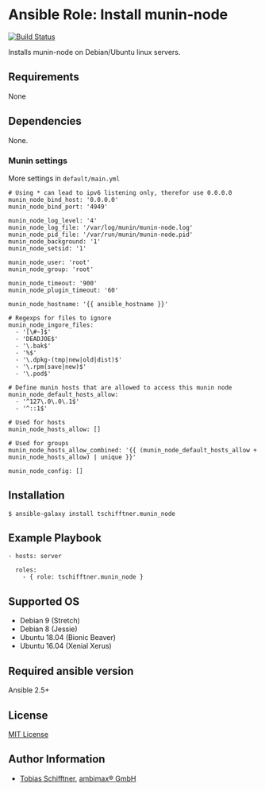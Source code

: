# Ansible Role: Install munin-node

[![Build Status](https://travis-ci.org/tschifftner/ansible-role-munin-node.svg?branch=master)](https://travis-ci.org/tschifftner/ansible-role-munin-node)

Installs munin-node on Debian/Ubuntu linux servers.

## Requirements

None

## Dependencies

None.

### Munin settings

More settings in ```default/main.yml```

```
# Using * can lead to ipv6 listening only, therefor use 0.0.0.0
munin_node_bind_host: '0.0.0.0'
munin_node_bind_port: '4949'

munin_node_log_level: '4'
munin_node_log_file: '/var/log/munin/munin-node.log'
munin_node_pid_file: '/var/run/munin/munin-node.pid'
munin_node_background: '1'
munin_node_setsid: '1'

munin_node_user: 'root'
munin_node_group: 'root'

munin_node_timeout: '900'
munin_node_plugin_timeout: '60'

munin_node_hostname: '{{ ansible_hostname }}'

# Regexps for files to ignore
munin_node_ingore_files:
  - '[\#~]$'
  - 'DEADJOE$'
  - '\.bak$'
  - '%$'
  - '\.dpkg-(tmp|new|old|dist)$'
  - '\.rpm(save|new)$'
  - '\.pod$'

# Define munin hosts that are allowed to access this munin node
munin_node_default_hosts_allow:
  - '^127\.0\.0\.1$'
  - '^::1$'

# Used for hosts
munin_node_hosts_allow: []

# Used for groups
munin_node_hosts_allow_combined: '{{ (munin_node_default_hosts_allow + munin_node_hosts_allow) | unique }}'

munin_node_config: []
```

## Installation

```
$ ansible-galaxy install tschifftner.munin_node
```

## Example Playbook

    - hosts: server

      roles:
        - { role: tschifftner.munin_node }

## Supported OS

 - Debian 9 (Stretch)
 - Debian 8 (Jessie)
 - Ubuntu 18.04 (Bionic Beaver)
 - Ubuntu 16.04 (Xenial Xerus)
 
## Required ansible version

Ansible 2.5+

## License

[MIT License](http://choosealicense.com/licenses/mit/)

## Author Information

 - [Tobias Schifftner](https://twitter.com/tschifftner), [ambimax® GmbH](https://www.ambimax.de)